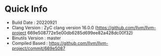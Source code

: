 # Quick Info
* Build Date : 20220921
* Clang Version : ZyC clang version 16.0.0 (https://github.com/llvm/llvm-project 669e508772e5e00db6285d699ee82a428dc00f32)
* Binutils Version : master
* Compiled Based : https://github.com/llvm/llvm-project/commit/669e5087


